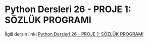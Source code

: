 # Python Dersleri 26 - PROJE 1: SÖZLÜK PROGRAMI

İlgili dersin linki [Python Dersleri 26 - PROJE 1: SÖZLÜK PROGRAMI](https://youtu.be/vQPNf2KGwE4)
